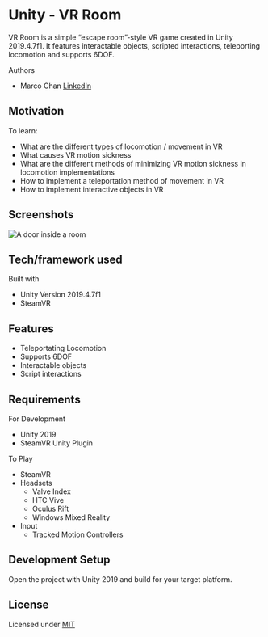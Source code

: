 # Unity - VR Room

VR Room is a simple “escape room”-style VR game created in Unity 2019.4.7f1. It features interactable objects, scripted interactions, teleporting locomotion and supports 6DOF.

Authors
* Marco Chan [LinkedIn](https://www.linkedin.com/in/inspiredtolive)

## Motivation

To learn:
* What are the different types of locomotion / movement in VR
* What causes VR motion sickness
* What are the different methods of minimizing VR motion sickness in locomotion implementations
* How to implement a teleportation method of movement in VR
* How to implement interactive objects in VR

## Screenshots
![A door inside a room](https://i.imgur.com/7vXhcdA.jpg)

## Tech/framework used

Built with

* Unity Version 2019.4.7f1
* SteamVR

## Features

* Teleportating Locomotion
* Supports 6DOF
* Interactable objects
* Script interactions

## Requirements

For Development

* Unity 2019
* SteamVR Unity Plugin

To Play

* SteamVR
* Headsets
  * Valve Index
  * HTC Vive
  * Oculus Rift
  * Windows Mixed Reality
* Input
  * Tracked Motion Controllers


## Development Setup
Open the project with Unity 2019 and build for your target platform.


## License

Licensed under [MIT](LICENSE)
